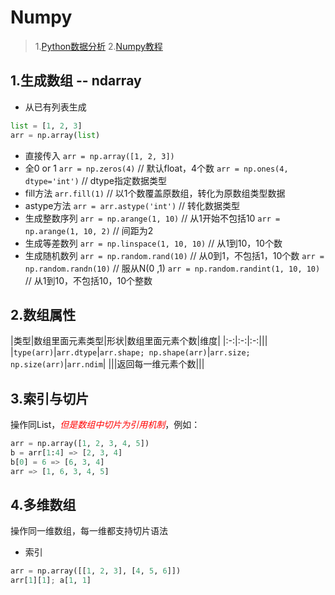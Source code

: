 # Numpy 
>1.[Python数据分析](https://www.bilibili.com/video/BV1yi4y147A2?p=2 "numpy")
2.[Numpy教程](https://www.runoob.com/numpy/numpy-tutorial.html "numpy")

## 1.生成数组 -- ndarray
+ 从已有列表生成
```python
list = [1, 2, 3]
arr = np.array(list)
```
+ 直接传入
`arr = np.array([1, 2, 3])`
+ 全0 or 1
`arr = np.zeros(4)`	// 默认float，4个数
`arr = np.ones(4, dtype='int')`	// dtype指定数据类型
+ fill方法
`arr.fill(1)`	// 以1个数覆盖原数组，转化为原数组类型数据
+ astype方法
`arr = arr.astype('int')`	// 转化数据类型
+ 生成整数序列
`arr = np.arange(1, 10)`	// 从1开始不包括10
`arr = np.arange(1, 10, 2)`	// 间距为2
+ 生成等差数列
`arr = np.linspace(1, 10, 10)`	// 从1到10，10个数
+ 生成随机数列
`arr = np.random.rand(10)`	// 从0到1，不包括1，10个数
`arr = np.random.randn(10)`	// 服从N(0 ,1)
`arr = np.random.randint(1, 10, 10)`	// 从1到10，不包括10，10个整数
## 2.数组属性
|类型|数组里面元素类型|形状|数组里面元素个数|维度|
|:-:|:-:|:-:|||
|`type(arr)`|`arr.dtype`|`arr.shape; np.shape(arr)`|`arr.size; np.size(arr)`|`arr.ndim`|
|||返回每一维元素个数|||
## 3.索引与切片
操作同List，*<span style="color:red">但是数组中切片为引用机制</span>*，例如：
```python
arr = np.array([1, 2, 3, 4, 5])
b = arr[1:4] => [2, 3, 4]
b[0] = 6 => [6, 3, 4]
arr => [1, 6, 3, 4, 5]
```
## 4.多维数组
操作同一维数组，每一维都支持切片语法
+ 索引
```python
arr = np.array([[1, 2, 3], [4, 5, 6]])
arr[1][1]; a[1, 1]
```

